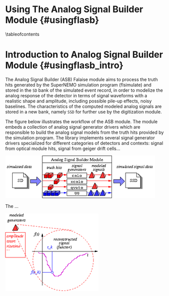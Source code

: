 Using The Analog Signal Builder Module {#usingflasb}
======================================

\tableofcontents

Introduction to Analog Signal Builder Module {#usingflasb_intro}
============================================

The Analog  Signal Builder  (ASB) Falaise module  aims to  process the
truth hits generated by  the SuperNEMO simulation program (flsimulate)
and stored in the `SD` bank of the simulated event record, in order to
modelize  the analog  response  of  the detector  in  terms of  signal
waveforms  with a  realistic shape  and amplitude,  including possible
pile-up effects, noisy baselines.  The characteristics of the computed
modeled analog  signals are  stored in  a new  bank, namely  `SSD` for
further use by the digitization module.

The  figure below  illustrates the  workflow of  the ASB  module.  The
module embeds  a collection of  analog signal generator  drivers which
are responsible to build the analog  signal models from the truth hits
provided by  the simulation  program.  The library  implements several
signal  generator  drivers  specialized for  different  categories  of
detectors and contexts:  signal from optical module  hits, signal from
geiger drift cells...

![asb-img-workflow-1](./images/img-workflow-1.png?raw=true)


The ...

![asb-img-analog-signal-1](./images/img-analog-signal-1.png?raw=true)
